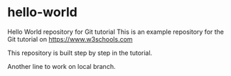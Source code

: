 # hello-world
Hello World repository for Git tutorial
This is an example repository for the Git tutorial on https://www.w3schools.com

This repository is built step by step in the tutorial.

Another line to work on local branch.
